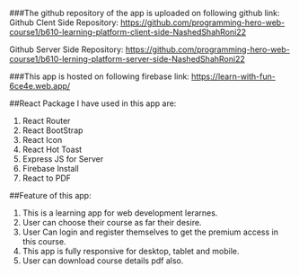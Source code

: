 ###The github repository of the app is uploaded on following github link:
Github Clent Side Repository:
https://github.com/programming-hero-web-course1/b610-learning-platform-client-side-NashedShahRoni22

Github Server Side Repository:
https://github.com/programming-hero-web-course1/b610-lerning-platform-server-side-NashedShahRoni22

###This app is hosted on following firebase link:
https://learn-with-fun-6ce4e.web.app/

##React Package I have used in this app are:
1. React Router
2. React BootStrap
3. React Icon
4. React Hot Toast
5. Express JS for Server
6. Firebase Install
7. React to PDF


##Feature of this app:
1. This is a learning app for web development lerarnes.
2. User can choose their course as far their desire.
3. User Can login and register themselves to get the premium access in this course.
4. This app is fully responsive for desktop, tablet and mobile.
5. User can download course details pdf also. 

